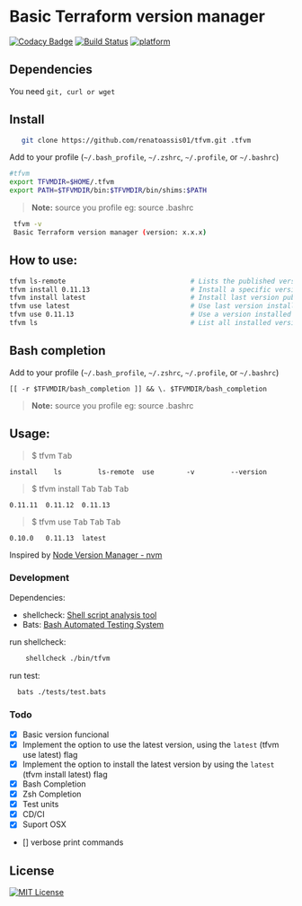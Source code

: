 # Basic Terraform version manager

[![Codacy Badge](https://api.codacy.com/project/badge/Grade/e54dd13e95b74a3d897cb89c7dd836a2)](https://app.codacy.com/app/renatoassis/tfvm?utm_source=github.com&utm_medium=referral&utm_content=renatoassis01/tfvm&utm_campaign=Badge_Grade_Dashboard)
[![Build Status](https://dev.azure.com/renatoassis/Basic%20Terraform%20version%20manager/_apis/build/status/renatoassis01.tfvm?branchName=master)](https://dev.azure.com/renatoassis/Basic%20Terraform%20version%20manager/_build/latest?definitionId=1&branchName=master)
[![platform](https://img.shields.io/badge/platform-linux%20%7C%20macosx-9cf.svg)](https://img.shields.io/badge/platform-linux%20%7C%20macosx-9cf.svg)

## Dependencies

You need `git, curl or wget`

## Install

 ```sh
    git clone https://github.com/renatoassis01/tfvm.git .tfvm
 ```

Add to your profile (`~/.bash_profile`, `~/.zshrc`, `~/.profile`, or `~/.bashrc`)

```sh
#tfvm
export TFVMDIR=$HOME/.tfvm
export PATH=$TFVMDIR/bin:$TFVMDIR/bin/shims:$PATH
```

> **Note:**  source you profile eg: source .bashrc

```sh
 tfvm -v
 Basic Terraform version manager (version: x.x.x)

```

## How to use:

```sh
tfvm ls-remote                               # Lists the published version
tfvm install 0.11.13                         # Install a specific version number
tfvm install latest                          # Install last version published
tfvm use latest                              # Use last version installed
tfvm use 0.11.13                             # Use a version installed
tfvm ls                                      # List all installed versions
```                                     


## Bash completion

Add to your profile (`~/.bash_profile`, `~/.zshrc`, `~/.profile`, or `~/.bashrc`)

```
[[ -r $TFVMDIR/bash_completion ]] && \. $TFVMDIR/bash_completion

```
> **Note:**  source you profile eg: source .bashrc

## Usage:

> $ tfvm <kbd>Tab</kbd>

```
install    ls         ls-remote  use        -v         --version 
```

> $ tfvm install <kbd>Tab</kbd> <kbd>Tab</kbd> <kbd>Tab</kbd>

```
0.11.11  0.11.12  0.11.13  
```

> $ tfvm use <kbd>Tab</kbd> <kbd>Tab</kbd> <kbd>Tab</kbd>

```
0.10.0   0.11.13  latest  
```

Inspired by [Node Version Manager - nvm](https://github.com/nvm-sh/nvm)


### Development

   Dependencies: 
   
   - shellcheck: [Shell script analysis tool](https://www.shellcheck.net/) 
   - Bats: [Bash Automated Testing System](https://github.com/sstephenson/bats)

   
   run shellcheck:

   ```sh
       shellcheck ./bin/tfvm
   ```
   
   
   run test:

   ```sh
     bats ./tests/test.bats
   ```


### Todo

- [x] Basic version funcional
- [x] Implement the option to use the latest version, using the `latest` (tfvm use latest) flag
- [x] Implement the option to install the latest version by using the `latest` (tfvm install latest) flag 
- [x] Bash Completion
- [x] Zsh Completion
- [x] Test units
- [x] CD/CI
- [x] Suport OSX
- []  verbose print commands 
## License

[![MIT License](http://img.shields.io/badge/license-MIT-blue.svg?style=flat)](LICENSE)